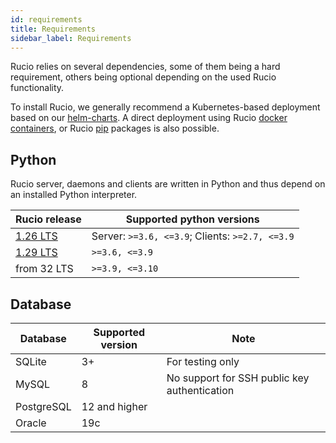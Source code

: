 ```yaml
---
id: requirements
title: Requirements
sidebar_label: Requirements
---
```


Rucio relies on several dependencies, some of them being a hard requirement,
others being optional depending on the used Rucio functionality.

To install Rucio, we generally recommend a Kubernetes-based deployment based on
our [helm-charts](https://github.com/rucio/helm-charts). A direct deployment
using Rucio [docker containers](https://hub.docker.com/u/rucio), or Rucio
[pip](https://pypi.org/project/rucio/) packages is also possible.

## Python

Rucio server, daemons and clients are written in Python and thus depend on an
installed Python interpreter.

Rucio release                       | Supported python versions
----------------------------------- | -----------------------------------------------
[1.26 LTS](/release-notes/1.26.0)   | Server: `>=3.6, <=3.9`; Clients: `>=2.7, <=3.9`
[1.29 LTS](/release-notes/1.29.0)   | `>=3.6, <=3.9`
from 32 LTS                         | `>=3.9, <=3.10`

## Database

Database   | Supported version | Note
-----------| ----------------- | ---------
SQLite     | 3+                | For testing only
MySQL      | 8                 | No support for SSH public key authentication
PostgreSQL | 12 and higher     |
Oracle     | 19c               |
